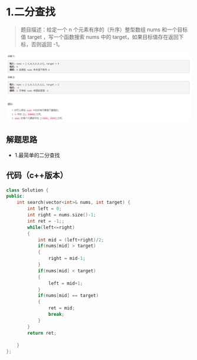 # 1.二分查找

>题目描述：给定一个 n 个元素有序的（升序）整型数组 nums 和一个目标值 target  ，写一个函数搜索 nums 中的 target，如果目标值存在返回下标，否则返回 -1。

![示例](images\二分查找_1.png)

## 解题思路

+ 1.最简单的二分查找

## 代码（c++版本）

```c++
class Solution {
public:
    int search(vector<int>& nums, int target) {
        int left = 0;
        int right = nums.size()-1;
        int ret = -1;;
        while(left<=right)
        {
            int mid = (left+right)/2;
            if(nums[mid] > target)
            {
                right = mid-1;
            }
            if(nums[mid] < target)
            {
                left = mid+1;
            }
            if(nums[mid] == target)
            {
                ret = mid;
                break;
            }
        }
        return ret;
        
    }
};
```

